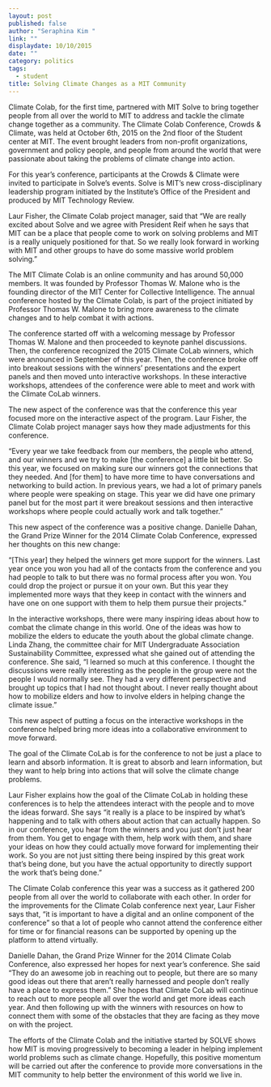 ```yaml
---
layout: post
published: false
author: "Seraphina Kim "
link: ""
displaydate: 10/10/2015
date: ""
category: politics
tags: 
  - student
title: Solving Climate Changes as a MIT Community
---
```



Climate Colab, for the first time, partnered with MIT Solve to bring together people from all over the world to MIT to address and tackle the climate change together as a community. The Climate Colab Conference, Crowds & Climate, was held at October 6th, 2015 on the 2nd floor of the Student center at MIT. The event brought leaders from non-profit organizations, government and policy people, and people from around the world that were passionate about taking the problems of climate change into action. 

For this year’s conference, participants at the Crowds & Climate were invited to participate in Solve’s events. Solve is MIT’s new cross-disciplinary leadership program initiated by the Institute’s Office of the President and produced by MIT Technology Review. 

                                 

Laur Fisher, the Climate Colab project manager, said that “We are really excited about Solve and we agree with President Reif when he says that MIT can be a place that people come to work on solving problems and MIT is a really uniquely positioned for that.  So we really look forward in working with MIT and other groups to have do some massive world problem solving.”

The MIT Climate Colab is an online community and has around 50,000 members. It was founded by Professor Thomas W. Malone who is the founding director of the MIT Center for Collective Intelligence. The annual conference hosted by the Climate Colab, is part of the project initiated by Professor Thomas W. Malone to bring more awareness to the climate changes and to help combat it with actions. 

The conference started off with a welcoming message by Professor Thomas W. Malone and then proceeded to keynote panhel discussions. Then, the conference recognized the 2015 Climate CoLab winners, which were announced in September of this year. Then, the conference broke off into breakout sessions with the winners’ presentations and the expert panels and then moved unto interactive workshops. In these interactive workshops, attendees of the conference were able to meet and work with the Climate CoLab winners. 

The new aspect of the conference was that the conference this year focused more on the interactive aspect of the program. Laur Fisher, the Climate Colab project manager says how they made adjustments for this conference. 

“Every year we take feedback from our members, the people who attend, and our winners and we try to make [the conference] a little bit better. So this year, we focused on making sure our winners got the connections that they needed. And [for them] to have more time to have conversations and networking to build action. In previous years, we had a lot of primary panels where people were speaking on stage. This year we did have one primary panel but for the most part it were breakout sessions and then interactive workshops where people could actually work and talk together.”

This new aspect of the conference was a positive change. Danielle Dahan, the Grand Prize Winner for the 2014 Climate Colab Conference, expressed her thoughts on this new change: 

“[This year] they helped the winners get more support for the winners. Last year once you won you had all of the contacts from the conference and you had people to talk to but there was no formal process after you won. You could drop the project or pursue it on your own. But this year they implemented more ways that they keep in contact with the winners and have one on one support with them to help them pursue their projects.”
                      

In the interactive workshops, there were many inspiring ideas about how to combat the climate change in this world. One of the ideas was how to mobilize the elders to educate the youth about the global climate change. Linda Zhang, the committee chair for MIT Undergraduate Association Sustainability Committee, expressed what she gained out of attending the conference. She said, “I learned so much at this conference. I thought the discussions were really interesting as the people in the group were not the people I would normally see. They had a very different perspective and brought up topics that I had not thought about. I never really thought about how to mobilize elders and how to involve elders in helping change the climate issue.” 

This new aspect of putting a focus on the interactive workshops in the conference helped bring more ideas into a collaborative environment to move forward. 

The goal of the Climate CoLab is for the conference to not be just a place to learn and absorb information. It is great to absorb and learn information, but they want to help bring into actions that will solve the climate change problems.

 Laur Fisher explains how the goal of the Climate CoLab in holding these conferences is to help the attendees interact with the people and to move the ideas forward. She says “it really is a place to be inspired by what’s happening and to talk with others about action that can actually happen. So in our conference, you hear from the winners and you just don’t just hear from them. You get to engage with them, help work with them, and share your ideas on how they could actually move forward for implementing their work. So you are not just sitting there being inspired by this great work that’s being done, but you have the actual opportunity to directly support the work that’s being done.”

The Climate Colab conference this year was a success as it gathered 200 people from all over the world to collaborate with each other. In order for the improvements for the Climate Colab conference next year, Laur Fisher says that, “it is important to have a digital and an online component of the conference” so that a lot of people who cannot attend the conference either for time or for financial reasons can be supported by opening up the platform to attend virtually. 
 
Danielle Dahan, the Grand Prize Winner for the 2014 Climate Colab Conference, also expressed her hopes for next year’s conference. She said “They do an awesome job in reaching out to people, but there are so many good ideas out there that aren’t really harnessed and people don’t really have a place to express them.” She hopes that Climate CoLab will continue to reach out to more people all over the world and get more ideas each year. And then following up with the winners with resources on how to connect them with some of the obstacles that they are facing as they move on with the project. 

 

The efforts of the Climate Colab and the initiative started by SOLVE shows how MIT is moving progressively to becoming a leader in helping implement world problems such as climate change. Hopefully, this positive momentum will be carried out after the conference to provide more conversations in the MIT community to help better the environment of this world we live in. 

